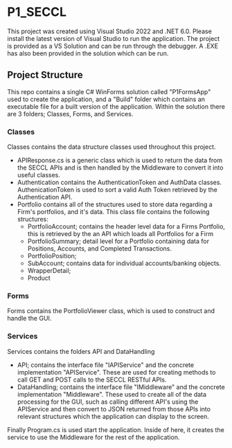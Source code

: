 # P1_SECCL

This project was created using Visual Studio 2022 and .NET 6.0. Please install the latest version of Visual Studio to run the application.
The project is provided as a VS Solution and can be run through the debugger. A .EXE has also been provided in the solution which can be run.


## Project Structure
This repo contains a single C# WinForms solution called "P1FormsApp" used to create the application, and a "Build" folder which contains an executable file for a built version of the application. Within the solution there are 3 folders; Classes, Forms, and Services.

### Classes
Classes contains the data structure classes used throughout this project. 
- APIResponse.cs is a generic class which is used to return the data from the SECCL APIs and is then handled by the Middleware to convert it into useful classes.
- Authentication contains the AuthenticationToken and AuthData classes. AuthenicationToken is used to sort a valid Auth Token retrieved by the Authentication API.
- Portfolio contains all of the structures used to store data regarding a Firm's portfolios, and it's data. This class file contains the following structures:
  - PortfolioAccount; contains the header level data for a Firms Portfolio, this is retrieved by the an API which loads all Portfolios for a Firm
  - PortfolioSummary; detail level for a Portfolio containing data for Positions, Accounts, and Completed Transactions.
  - PortfolioPosition;
  - SubAccount; contains data for individual accounts/banking objects.
  - WrapperDetail;
  - Product
 
### Forms
Forms contains the PortfolioViewer class, which is used to construct and handle the GUI.

### Services
Services contains the folders API and DataHandling
- API; contains the interface file "IAPIService" and the concrete implementation "APIService". These are used for creating methods to call GET and POST calls to the SECCL RESTful APIs.
- DataHandling; contains the interface file "IMiddleware" and the concrete implementation "Middleware". These used to create all of the data processing for the GUI, such as calling different API's using the APIService and then convert to JSON returned from those APIs into relevant structures which the application can display to the screen.

Finally Program.cs is used start the application. Inside of here, it creates the service to use the Middleware for the rest of the application.
